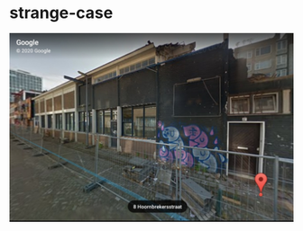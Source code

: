 # strange-case
![](https://github.com/nondejus/strange-case/blob/main/ArtBoard%20Image%20(105)%20(1).jpg)
